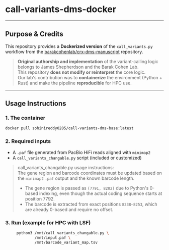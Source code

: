 

# call-variants-dms-docker

---

## Purpose & Credits

This repository provides a **Dockerized version** of the `call_variants.py` workflow from the [barakcohenlab/crx-dms-manuscript](https://github.com/barakcohenlab/crx-dms-manuscript) repository.

> **Original authorship and implementation** of the variant-calling logic belongs to James Shepherdson and the Barak Cohen Lab.  
> This repository **does not modify or reinterpret** the core logic.  
> Our lab's contribution was to **containerize** the environment (Python + Rust) and make the pipeline **reproducible** for HPC use.

---

##  Usage Instructions

### 1. The container
```bash
docker pull sohinireddy0205/call-variants-dms-base:latest
````

### 2. Required inputs

* A `.paf` file generated from PacBio HiFi reads aligned with `minimap2`
* A `call_variants_changable.py` script (included or customized)

> call_variants_changable.py usage instructions:  
> The gene region and barcode coordinates must be updated based on the `minimap2` `.paf` output and the known barcode length.
> - The gene region is passed as `(7791, 8202)` due to Python's 0-based indexing, even though the actual coding sequence starts at position 7792.
> - The barcode is extracted from exact positions `8238–8253`, which are already 0-based and require no offset.


### 3. Run (example for HPC with LSF)

```bash
     python3 /mnt/call_variants_changable.py \
             /mnt/input.paf \
             /mnt/barcode_variant_map.tsv
```
